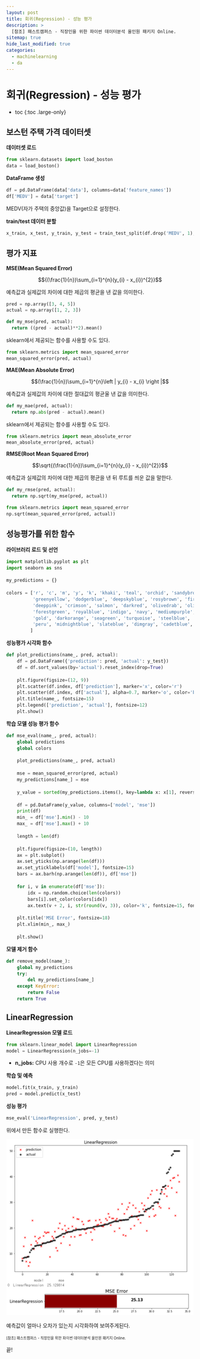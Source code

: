```yaml
---
layout: post
title: 회귀(Regression) - 성능 평가
description: >
  [참조] 패스트캠퍼스 - 직장인을 위한 파이썬 데이터분석 올인원 패키지 Online.
sitemap: true
hide_last_modified: true
categories:
  - machinelearning
  - da
---
```


# 회귀(Regression) - 성능 평가

* toc
{:toc .large-only}

## 보스턴 주택 가격 데이터셋

**데이터셋 로드**

```py
from sklearn.datasets import load_boston
data = load_boston()
```

**DataFrame 생성**

```py
df = pd.DataFrame(data['data'], columns=data['feature_names'])
df['MEDV'] = data['target']
```

MEDV(자가 주택의 중앙값)을 Target으로 설정한다.

**train/test 데이터 분할**

```py
x_train, x_test, y_train, y_test = train_test_split(df.drop('MEDV', 1), df['MEDV'])
```

## 평가 지표

**MSE(Mean Squared Error)**

$${(\frac{1}{n})\sum_{i=1}^{n}(y_{i} - x_{i})^{2}}$$

예측값과 실제값의 차이에 대한 제곱의 평균을 낸 값을 의미한다.

```py
pred = np.array([3, 4, 5])
actual = np.array([1, 2, 3])
```

```py
def my_mse(pred, actual):
  return ((pred - actual)**2).mean()
```

sklearn에서 제공되는 함수를 사용할 수도 있다.

```py
from sklearn.metrics import mean_squared_error
mean_squared_error(pred, actual)
```

**MAE(Mean Absolute Error)**

$$(\frac{1}{n})\sum_{i=1}^{n}\left | y_{i} - x_{i} \right |$$

예측값과 실제값의 차이에 대한 절대값의 평균울 낸 값을 의미한다.

```py
def my_mae(pred, actual):
  return np.abs(pred - actual).mean()
```

sklearn에서 제공되는 함수를 사용할 수도 있다.

```py
from sklearn.metrics import mean_absolute_error
mean_absolute_error(pred, actual)
```

**RMSE(Root Mean Squared Error)**

$$\sqrt{(\frac{1}{n})\sum_{i=1}^{n}(y_{i} - x_{i})^{2}}$$

예측값과 실제값의 차이에 대한 제곱의 평균을 낸 뒤 루트를 씌운 값을 말한다.

```py
def my_rmse(pred, actual):
  return np.sqrt(my_mse(pred, actual))
```

```py
from sklearn.metrics import mean_squared_error
np.sqrt(mean_squared_error(pred, actual))
```

## 성능평가를 위한 함수

**라이브러리 로드 및 선언**

```py
import matplotlib.pyplot as plt
import seaborn as sns

my_predictions = {}

colors = ['r', 'c', 'm', 'y', 'k', 'khaki', 'teal', 'orchid', 'sandybrown',
          'greenyellow', 'dodgerblue', 'deepskyblue', 'rosybrown', 'firebrick',
          'deeppink', 'crimson', 'salmon', 'darkred', 'olivedrab', 'olive', 
          'forestgreen', 'royalblue', 'indigo', 'navy', 'mediumpurple', 'chocolate',
          'gold', 'darkorange', 'seagreen', 'turquoise', 'steelblue', 'slategray', 
          'peru', 'midnightblue', 'slateblue', 'dimgray', 'cadetblue', 'tomato'
         ]
```

**성능평가 시각화 함수**

```py
def plot_predictions(name_, pred, actual):
    df = pd.DataFrame({'prediction': pred, 'actual': y_test})
    df = df.sort_values(by='actual').reset_index(drop=True)

    plt.figure(figsize=(12, 9))
    plt.scatter(df.index, df['prediction'], marker='x', color='r')
    plt.scatter(df.index, df['actual'], alpha=0.7, marker='o', color='black')
    plt.title(name_, fontsize=15)
    plt.legend(['prediction', 'actual'], fontsize=12)
    plt.show()
```

**학습 모델 성능 평가 함수**

```py
def mse_eval(name_, pred, actual):
    global predictions
    global colors

    plot_predictions(name_, pred, actual)

    mse = mean_squared_error(pred, actual)
    my_predictions[name_] = mse

    y_value = sorted(my_predictions.items(), key=lambda x: x[1], reverse=True)
    
    df = pd.DataFrame(y_value, columns=['model', 'mse'])
    print(df)
    min_ = df['mse'].min() - 10
    max_ = df['mse'].max() + 10
    
    length = len(df)
    
    plt.figure(figsize=(10, length))
    ax = plt.subplot()
    ax.set_yticks(np.arange(len(df)))
    ax.set_yticklabels(df['model'], fontsize=15)
    bars = ax.barh(np.arange(len(df)), df['mse'])
    
    for i, v in enumerate(df['mse']):
        idx = np.random.choice(len(colors))
        bars[i].set_color(colors[idx])
        ax.text(v + 2, i, str(round(v, 3)), color='k', fontsize=15, fontweight='bold')
        
    plt.title('MSE Error', fontsize=18)
    plt.xlim(min_, max_)
    
    plt.show()
```

**모델 제거 함수**

```py
def remove_model(name_):
    global my_predictions
    try:
        del my_predictions[name_]
    except KeyError:
        return False
    return True
```

## LinearRegression

**LinearRegression 모델 로드**

```py
from sklearn.linear_model import LinearRegression
model = LinearRegression(n_jobs=-1)
```

- **n_jobs:** CPU 사용 개수로 `-1`은 모든 CPU를 사용하겠다는 의미

**학습 및 예측**

```py
model.fit(x_train, y_train)
pred = model.predict(x_test)
```

**성능 평가**

```py
mse_eval('LinearRegression', pred, y_test)
```

위에서 만든 함수로 실행한다.

![그림1](/assets/img/ml/mse_eval.png)

예측값이 얼마나 오차가 있는지 시각화하여 보여주게된다.









<span style="font-size:70%">[참조] 패스트캠퍼스 - 직장인을 위한 파이썬 데이터분석 올인원 패키지 Online.</span>

끝!

